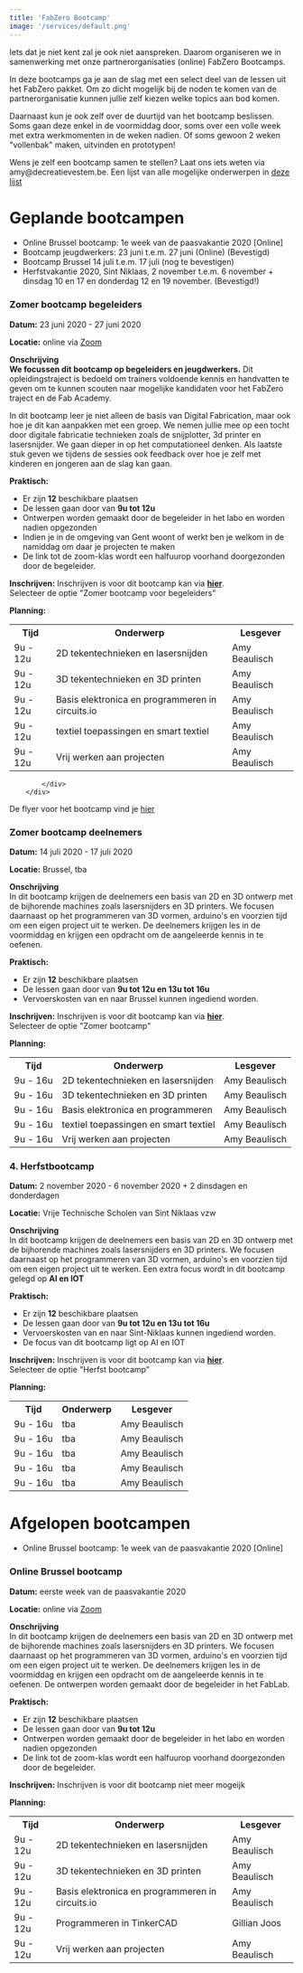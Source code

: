 ```yaml
---
title: 'FabZero Bootcamp'
image: '/services/default.png'
---
```

<!-- Wat is een fablab?-->


<p>Iets dat je niet kent zal je ook niet aanspreken. 
Daarom organiseren we in samenwerking met onze partnerorganisaties (online) FabZero Bootcamps.

In deze bootcamps ga je aan de slag met een select deel van de lessen uit het FabZero pakket. Om zo dicht mogelijk bij de noden te komen van de partnerorganisatie kunnen jullie zelf kiezen welke topics aan bod komen. 

Daarnaast kun je ook zelf over de duurtijd van het bootcamp beslissen. Soms gaan deze enkel in de voormiddag door, soms over een volle week met extra werkmomenten in de weken nadien. Of soms gewoon 2 weken "vollenbak" maken, uitvinden en prototypen!</p>

<p>Wens je zelf een bootcamp samen te stellen? Laat ons iets weten via amy@decreatievestem.be. Een lijst van alle mogelijke onderwerpen in <a href="https://docs.google.com/document/d/1Xs3iwEr4OxhzIOZYjO1HZuQ4ewNo2gUutj7yv6ip2U8/edit?usp=sharing">deze lijst </a> </p>





<!-- Wat is een fablab?-->
<div class="intro">
 <div class="container pt-8 pt-md-1">
    <div class="row">
      <div class="col-12 ">
        <h1>Geplande bootcampen</h1>
<p>
    <ul>
        <li>Online Brussel bootcamp: 1e week van de paasvakantie 2020 [Online]</li>
        <li>Bootcamp jeugdwerkers: 23 juni t.e.m. 27 juni (Online) (Bevestigd)</li>
        <li>Bootcamp Brussel 14 juli t.e.m. 17 juli (nog te bevestigen)</li>
        <li>Herfstvakantie 2020, Sint Niklaas, 2 november t.e.m. 6 november + dinsdag 10 en 17 en donderdag 12 en 19 november.  (Bevestigd!)</li>
   </ul>
</p>



   </div>
  </div>
</div>
</div>




  <!--Brussel Bootcamp-->




 <!--Zomerbootcamp begeleiders-->
<div class="container">
    <div class="col-12"> </div>
        <h3 class="feature-title">Zomer bootcamp begeleiders</h3>
            <div class="feature-content">
                <p><b>Datum:</b> 23 juni 2020 - 27 juni 2020</p>
                <p><b>Locatie:</b> online  via <a href="https://zoom.us/">Zoom</a></p>
                <p><b>Onschrijving</b><br>
                    <b>We focussen dit bootcamp op begeleiders en jeugdwerkers.</b> Dit opleidingstraject is bedoeld om trainers voldoende kennis en handvatten te geven om te kunnen scouten naar mogelijke kandidaten voor het FabZero traject en de Fab Academy. 

In dit bootcamp leer je niet alleen de basis van Digital Fabrication, maar ook hoe je dit kan aanpakken met een groep. We nemen jullie mee op een tocht door digitale fabricatie technieken zoals de snijplotter, 3d printer en lasersnijder. We gaan dieper in op het computationeel denken. Als laatste stuk geven we tijdens de sessies ook feedback over hoe je zelf met kinderen en jongeren aan de slag kan gaan. 
                </p>
                <p><b>Praktisch:</b>
                    <ul>
                        <li>Er zijn <b>12</b> beschikbare plaatsen</li>
                        <li>De lessen gaan door van <b>9u tot 12u</b></li>
                        <li>Ontwerpen worden gemaakt door de begeleider in het labo en worden nadien opgezonden</li> 
                        <li>Indien je in de omgeving van Gent woont of werkt ben je welkom in de namiddag om daar je projecten te maken</li>
                        <li>De link tot de zoom-klas wordt een halfuurop voorhand doorgezonden door de begeleider.</li>
                    </ul>
                </p>
                <p><b>Inschrijven:</b> Inschrijven is voor dit bootcamp kan via <a href="https://forms.gle/WxBZ7JuaDT6gj19A8"><b>hier</b></a>. <br>Selecteer de optie "Zomer bootcamp voor begeleiders"</p>
                <p><b>Planning:</b>
                       <table style="width:100%">                 
                      <tr>
                        <th>Tijd</th>
                        <th>Onderwerp</th>
                        <th>Lesgever</th>
                      </tr>
                      <tr>
                        <td>9u - 12u</td>
                        <td>2D tekentechnieken en lasersnijden</td>
                        <td>Amy Beaulisch</td>
                      </tr>
                      <tr>
                         <td>9u - 12u</td>
                        <td>3D tekentechnieken en 3D printen</td>
                        <td>Amy Beaulisch</td>
                      </tr>
                       <tr>
                         <td>9u - 12u</td>
                        <td>Basis elektronica en programmeren in circuits.io</td>
                        <td>Amy Beaulisch</td>
                      </tr>
                       <tr>
                         <td>9u - 12u</td>
                        <td>textiel toepassingen en smart textiel</td>
                        <td>Amy Beaulisch</td>
                      </tr>
                       <tr>
                         <td>9u - 12u</td>
                        <td>Vrij werken aan projecten</td>
                        <td>Amy Beaulisch</td>
                      </tr>
                    </table>
                </p>
               
            </div> 
        </div>
 <p>De flyer voor het bootcamp vind je <a href="{{site.baseurl}}/assets/images/flyers/begeleiders.pdf">hier</a></p>
<!--Zomerbootcamp Brussel-->
<div class="container">
    <div class="col-12"> </div>
        <h3 class="feature-title">Zomer bootcamp deelnemers</h3>
            <div class="feature-content">
                <p><b>Datum:</b> 14 juli 2020 - 17 juli 2020</p>
                <p><b>Locatie:</b> Brussel, tba</p>
                <p><b>Onschrijving</b><br>
                    In dit bootcamp krijgen de deelnemers een basis van 2D en 3D ontwerp met de bijhorende machines zoals lasersnijders en 3D printers. We focusen daarnaast op het programmeren van 3D vormen, arduino's en voorzien tijd om een eigen project uit te werken. De deelnemers krijgen les in de voormiddag en krijgen een opdracht om de aangeleerde kennis in te oefenen. 
                </p>
                <p><b>Praktisch:</b>
                    <ul>
                        <li>Er zijn <b>12</b> beschikbare plaatsen</li>
                        <li>De lessen gaan door van <b>9u tot 12u en 13u tot 16u</b></li>
                        <li>Vervoerskosten van en naar Brussel kunnen ingediend worden.</li>
                    </ul>
                </p>
                <p><b>Inschrijven:</b> Inschrijven is voor dit bootcamp kan via <a href="https://forms.gle/WxBZ7JuaDT6gj19A8"><b>hier</b></a>. <br>Selecteer de optie "Zomer bootcamp"</p>
                <p><b>Planning:</b>
                       <table style="width:100%">                 
                      <tr>
                        <th>Tijd</th>
                        <th>Onderwerp</th>
                        <th>Lesgever</th>
                      </tr>
                      <tr>
                        <td>9u - 16u</td>
                        <td>2D tekentechnieken en lasersnijden</td>
                        <td>Amy Beaulisch</td>
                      </tr>
                      <tr>
                         <td>9u - 16u</td>
                        <td>3D tekentechnieken en 3D printen</td>
                        <td>Amy Beaulisch</td>
                      </tr>
                       <tr>
                         <td>9u - 16u</td>
                        <td>Basis elektronica en programmeren</td>
                        <td>Amy Beaulisch</td>
                      </tr>
                       <tr>
                         <td>9u - 16u</td>
                        <td>textiel toepassingen en smart textiel</td>
                        <td>Amy Beaulisch</td>
                      </tr>
                       <tr>
                         <td>9u - 16u</td>
                        <td>Vrij werken aan projecten</td>
                        <td>Amy Beaulisch</td>
                      </tr>
                    </table>
                </p>
            </div> 
        </div>
        
<!--Herfstbootcamp-->
<div class="container">
    <div class="col-12"> </div>
    <h3 class="feature-title">4. Herfstbootcamp</h3>
            <div class="feature-content">
                <p><b>Datum:</b> 2 november 2020 - 6 november 2020 + 2 dinsdagen en donderdagen</p>
                <p><b>Locatie:</b> Vrije Technische Scholen van Sint Niklaas vzw </p>
                <p><b>Onschrijving</b><br>
                    In dit bootcamp krijgen de deelnemers een basis van 2D en 3D ontwerp met de bijhorende machines zoals lasersnijders en 3D printers. We focusen daarnaast op het programmeren van 3D vormen, arduino's en voorzien tijd om een eigen project uit te werken. Een extra focus wordt in dit bootcamp gelegd op <b>AI en IOT</b>
                </p>
                <p><b>Praktisch:</b>
                    <ul>
                        <li>Er zijn <b>12</b> beschikbare plaatsen</li>
                        <li>De lessen gaan door van <b>9u tot 12u en 13u tot 16u</b></li>
                        <li>Vervoerskosten van en naar Sint-Niklaas kunnen ingediend worden.</li>
                        <li>De focus van dit bootcamp ligt op AI en IOT</li>
                    </ul>
                </p>
                <p><b>Inschrijven:</b> Inschrijven is voor dit bootcamp kan via <a href="https://forms.gle/WxBZ7JuaDT6gj19A8"><b>hier</b></a>. <br>Selecteer de optie "Herfst bootcamp"</p>
                <p><b>Planning:</b>
                       <table style="width:100%">                 
                      <tr>
                        <th>Tijd</th>
                        <th>Onderwerp</th>
                        <th>Lesgever</th>
                      </tr>
                      <tr>
                        <td>9u - 16u</td>
                        <td>tba</td>
                        <td>Amy Beaulisch</td>
                      </tr>
                      <tr>
                         <td>9u - 16u</td>
                        <td>tba</td>
                        <td>Amy Beaulisch</td>
                      </tr>
                       <tr>
                         <td>9u - 16u</td>
                        <td>tba</td>
                        <td>Amy Beaulisch</td>
                      </tr>
                       <tr>
                         <td>9u - 16u</td>
                        <td>tba</td>
                        <td>Amy Beaulisch</td>
                      </tr>
                       <tr>
                         <td>9u - 16u</td>
                        <td>tba</td>
                        <td>Amy Beaulisch</td>
                      </tr>
                    </table>
                </p>
            </div> 
        </div>
        
        
        
<!-- Wat is een fablab?-->
<div class="intro">
 <div class="container pt-8 pt-md-1">
    <div class="row">
      <div class="col-12 ">
        <h1>Afgelopen bootcampen</h1>
<p>
    <ul>
        <li>Online Brussel bootcamp: 1e week van de paasvakantie 2020 [Online]</li>
       
   </ul>
</p>



   </div>
  </div>
</div>
</div>




  <!--Brussel Bootcamp-->
<div class="container">
    <div class="col-12"> </div>
        <h3 class="feature-title">Online Brussel bootcamp</h3>
            <div class="feature-content">
                <p><b>Datum:</b> eerste week van de paasvakantie 2020</p>
                <p><b>Locatie:</b> online  via <a href="https://zoom.us/">Zoom</a> </p>
                <p><b>Onschrijving</b><br>
                    In dit bootcamp krijgen de deelnemers een basis van 2D en 3D ontwerp met de bijhorende machines zoals lasersnijders en 3D printers. We focusen daarnaast op het programmeren van 3D vormen, arduino's en voorzien tijd om een eigen project uit te werken. De deelnemers krijgen les in de voormiddag en krijgen een opdracht om de aangeleerde kennis in te oefenen. De ontwerpen worden gemaakt door de begeleider in het FabLab. 
                </p>
                <p><b>Praktisch:</b>
                    <ul>
                        <li>Er zijn <b>12</b> beschikbare plaatsen</li>
                        <li>De lessen gaan door van <b>9u tot 12u</b></li>
                        <li>Ontwerpen worden gemaakt door de begeleider in het labo en worden nadien opgezonden</li>
                        <li>De link tot de zoom-klas wordt een halfuurop voorhand doorgezonden door de begeleider.</li>
                    </ul>
                </p>
                <p><b>Inschrijven:</b> Inschrijven is voor dit bootcamp niet meer mogeijk</p>
                <p><b>Planning:</b>
                       <table style="width:100%">                 
                      <tr>
                        <th>Tijd</th>
                        <th>Onderwerp</th>
                        <th>Lesgever</th>
                      </tr>
                      <tr>
                        <td>9u - 12u</td>
                        <td>2D tekentechnieken en lasersnijden</td>
                        <td>Amy Beaulisch</td>
                      </tr>
                      <tr>
                         <td>9u - 12u</td>
                        <td>3D tekentechnieken en 3D printen</td>
                        <td>Amy Beaulisch</td>
                      </tr>
                       <tr>
                         <td>9u - 12u</td>
                        <td>Basis elektronica en programmeren in circuits.io</td>
                        <td>Amy Beaulisch</td>
                      </tr>
                       <tr>
                         <td>9u - 12u</td>
                        <td>Programmeren in TinkerCAD</td>
                        <td>Gillian Joos</td>
                      </tr>
                       <tr>
                         <td>9u - 12u</td>
                        <td>Vrij werken aan projecten</td>
                        <td>Amy Beaulisch</td>
                      </tr>
                    </table>
                </p>
            </div> 
        </div>
























